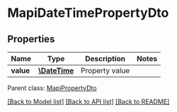 # MapiDateTimePropertyDto

## Properties
Name | Type | Description | Notes
------------ | ------------- | ------------- | -------------
**value** | [**\DateTime**](\DateTime.md) | Property value | 

 Parent class: [MapiPropertyDto](MapiPropertyDto.md)

[[Back to Model list]](README.md#documentation-for-models) [[Back to API list]](README.md#documentation-for-api-endpoints) [[Back to README]](README.md)


